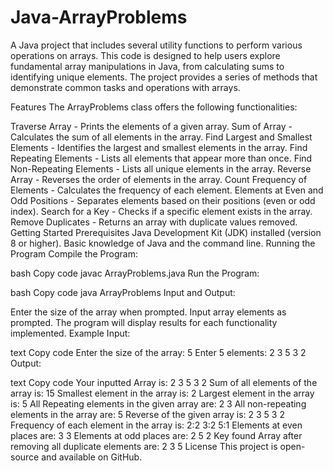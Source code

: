 ﻿# Java-ArrayProblems
A Java project that includes several utility functions to perform various operations on arrays. This code is designed to help users explore fundamental array manipulations in Java, from calculating sums to identifying unique elements. The project provides a series of methods that demonstrate common tasks and operations with arrays.

Features
The ArrayProblems class offers the following functionalities:

Traverse Array - Prints the elements of a given array.
Sum of Array - Calculates the sum of all elements in the array.
Find Largest and Smallest Elements - Identifies the largest and smallest elements in the array.
Find Repeating Elements - Lists all elements that appear more than once.
Find Non-Repeating Elements - Lists all unique elements in the array.
Reverse Array - Reverses the order of elements in the array.
Count Frequency of Elements - Calculates the frequency of each element.
Elements at Even and Odd Positions - Separates elements based on their positions (even or odd index).
Search for a Key - Checks if a specific element exists in the array.
Remove Duplicates - Returns an array with duplicate values removed.
Getting Started
Prerequisites
Java Development Kit (JDK) installed (version 8 or higher).
Basic knowledge of Java and the command line.
Running the Program
Compile the Program:

bash
Copy code
javac ArrayProblems.java
Run the Program:

bash
Copy code
java ArrayProblems
Input and Output:

Enter the size of the array when prompted.
Input array elements as prompted.
The program will display results for each functionality implemented.
Example
Input:

text
Copy code
Enter the size of the array: 5
Enter 5 elements: 2 3 5 3 2
Output:

text
Copy code
Your inputted Array is: 2 3 5 3 2
Sum of all elements of the array is: 15
Smallest element in the array is: 2
Largest element in the array is: 5
All Repeating elements in the given array are: 2 3
All non-repeating elements in the array are: 5
Reverse of the given array is: 2 3 5 3 2
Frequency of each element in the array is: 2:2 3:2 5:1
Elements at even places are: 3 3
Elements at odd places are: 2 5 2
Key found
Array after removing all duplicate elements are: 2 3 5
License
This project is open-source and available on GitHub.
